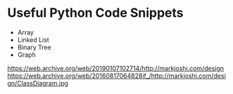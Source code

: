 # Useful Python Code Snippets

* Array
* Linked List
* Binary Tree
* Graph


https://web.archive.org/web/20190107102714/http://markjoshi.com/design
https://web.archive.org/web/20160817064828if_/http://markjoshi.com/design/ClassDiagram.jpg
